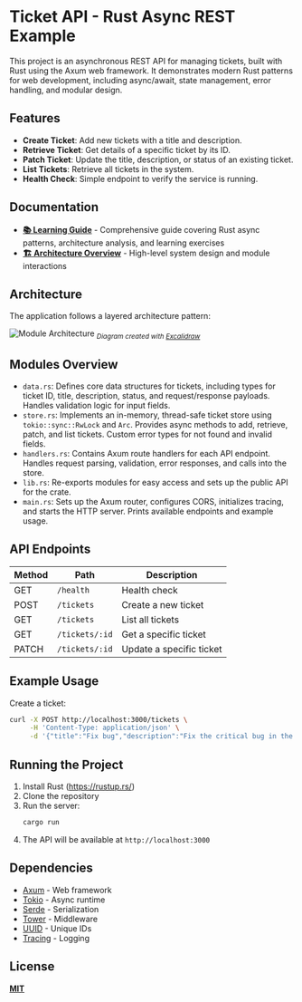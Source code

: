 # Ticket API - Rust Async REST Example

This project is an asynchronous REST API for managing tickets, built with Rust using the Axum web framework. It demonstrates modern Rust patterns for web development, including async/await, state management, error handling, and modular design.

## Features

- **Create Ticket**: Add new tickets with a title and description.
- **Retrieve Ticket**: Get details of a specific ticket by its ID.
- **Patch Ticket**: Update the title, description, or status of an existing ticket.
- **List Tickets**: Retrieve all tickets in the system.
- **Health Check**: Simple endpoint to verify the service is running.

## Documentation

- **[📚 Learning Guide](docs/learning-notebook.md)** - Comprehensive guide covering Rust async patterns, architecture analysis, and learning exercises
- **[🏗️ Architecture Overview](#architecture)** - High-level system design and module interactions

## Architecture

The application follows a layered architecture pattern:

![Module Architecture](docs/assets/architecture_diagram.png)
<sub>*Diagram created with [Excalidraw](https://excalidraw.com/)*</sub>

## Modules Overview

- `data.rs`: Defines core data structures for tickets, including types for ticket ID, title, description, status, and request/response payloads. Handles validation logic for input fields.
- `store.rs`: Implements an in-memory, thread-safe ticket store using `tokio::sync::RwLock` and `Arc`. Provides async methods to add, retrieve, patch, and list tickets. Custom error types for not found and invalid fields.
- `handlers.rs`: Contains Axum route handlers for each API endpoint. Handles request parsing, validation, error responses, and calls into the store.
- `lib.rs`: Re-exports modules for easy access and sets up the public API for the crate.
- `main.rs`: Sets up the Axum router, configures CORS, initializes tracing, and starts the HTTP server. Prints available endpoints and example usage.

## API Endpoints

| Method | Path           | Description              |
| ------ | -------------- | ------------------------ |
| GET    | `/health`      | Health check             |
| POST   | `/tickets`     | Create a new ticket      |
| GET    | `/tickets`     | List all tickets         |
| GET    | `/tickets/:id` | Get a specific ticket    |
| PATCH  | `/tickets/:id` | Update a specific ticket |

## Example Usage

Create a ticket:

```sh
curl -X POST http://localhost:3000/tickets \
     -H 'Content-Type: application/json' \
     -d '{"title":"Fix bug","description":"Fix the critical bug in the system"}'
```

## Running the Project

1. Install Rust (https://rustup.rs/)
2. Clone the repository
3. Run the server:
   ```sh
   cargo run
   ```
4. The API will be available at `http://localhost:3000`

## Dependencies

- [Axum](https://docs.rs/axum) - Web framework
- [Tokio](https://tokio.rs/) - Async runtime
- [Serde](https://serde.rs/) - Serialization
- [Tower](https://github.com/tower-rs/tower) - Middleware
- [UUID](https://docs.rs/uuid) - Unique IDs
- [Tracing](https://docs.rs/tracing) - Logging

## License

**[MIT](LICENSE)** 
